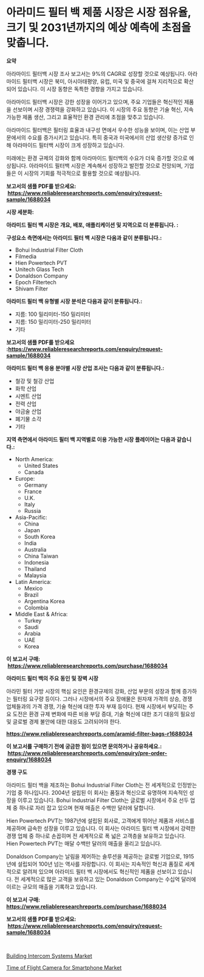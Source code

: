 <p><h1>아라미드 필터 백 제품 시장은 시장 점유율, 크기 및 2031년까지의 예상 예측에 초점을 맞춥니다.</h1></p><p><strong>요약</strong></p>
<p><p>아라마이드 필터백 시장 조사 보고서는 9%의 CAGR로 성장할 것으로 예상됩니다. 아라마이드 필터백 시장은 북미, 아시아태평양, 유럽, 미국 및 중국에 걸쳐 지리적으로 확산되어 있습니다. 이 시장 동향은 독특한 경향을 가지고 있습니다.</p><p>아라마이드 필터백 시장은 강한 성장을 이어가고 있으며, 주요 기업들은 혁신적인 제품을 선보이며 시장 경쟁력을 강화하고 있습니다. 이 시장의 주요 동향은 기술 혁신, 지속 가능한 제품 생산, 그리고 효율적인 환경 관리에 초점을 맞추고 있습니다.</p><p>아라마이드 필터백은 필터링 효율과 내구성 면에서 우수한 성능을 보이며, 이는 산업 부문에서의 수요를 증가시키고 있습니다. 특히 중국과 미국에서의 산업 생산량 증가로 인해 아라마이드 필터백 시장이 크게 성장하고 있습니다.</p><p>미래에는 환경 규제의 강화와 함께 아라마이드 필터백의 수요가 더욱 증가할 것으로 예상됩니다. 아라마이드 필터백 시장은 계속해서 성장하고 발전할 것으로 전망되며, 기업들은 이 시장의 기회를 적극적으로 활용할 것으로 예상됩니다.</p></p>
<p><strong>보고서의 샘플 PDF를 받으세요: &nbsp;<a href="https://www.reliableresearchreports.com/enquiry/request-sample/1688034">https://www.reliableresearchreports.com/enquiry/request-sample/1688034</a></strong></p>
<p><strong>시장 세분화:</strong></p>
<p><strong> 아라미드 필터 백 시장은 개요, 배포, 애플리케이션 및 지역으로 더 분류됩니다. :</strong></p>
<p><strong>구성요소 측면에서는 아라미드 필터 백 시장은 다음과 같이 분류됩니다.:</strong></p>
<p><ul><li>Bohui Industrial Filter Cloth</li><li>Filmedia</li><li>Hien Powertech PVT</li><li>Unitech Glass Tech</li><li>Donaldson Company</li><li>Epoch Filtertech</li><li>Shivam Filter</li></ul></p>
<p><strong> 아라미드 필터 백 유형별 시장 분석은 다음과 같이 분류됩니다.:</strong></p>
<p><ul><li>지름: 100 밀리미터-150 밀리미터</li><li>지름: 150 밀리미터-250 밀리미터</li><li>기타</li></ul></p>
<p><strong>보고서의 샘플 PDF를 받으세요 :<a href="https://www.reliableresearchreports.com/enquiry/request-sample/1688034">https://www.reliableresearchreports.com/enquiry/request-sample/1688034</a></strong></p>
<p><strong> 아라미드 필터 백 응용 분야별 시장 산업 조사는 다음과 같이 분류됩니다.:</strong></p>
<p><ul><li>철강 및 철강 산업</li><li>화학 산업</li><li>시멘트 산업</li><li>전력 산업</li><li>야금술 산업</li><li>폐기물 소각</li><li>기타</li></ul></p>
<p><strong>지역 측면에서 아라미드 필터 백 지역별로 이용 가능한 시장 플레이어는 다음과 같습니다.:</strong></p>
<p><ul>
    <li>
        North America:
        <ul>
            <li>United States</li>
            <li>Canada</li>
        </ul>
    </li>
    <li>
        Europe:
        <ul>
            <li>Germany</li>
            <li>France</li>
            <li>U.K.</li>
            <li>Italy</li>
            <li>Russia</li>
        </ul>
    </li>
    <li>
        Asia-Pacific:
        <ul>
            <li>China</li>
            <li>Japan</li>
            <li>South Korea</li>
            <li>India</li>
            <li>Australia</li>
            <li>China Taiwan</li>
            <li>Indonesia</li>
            <li>Thailand</li>
            <li>Malaysia</li>
        </ul>
    </li>
    <li>
        Latin America:
        <ul>
            <li>Mexico</li>
            <li>Brazil</li>
            <li>Argentina Korea</li>
            <li>Colombia</li>
        </ul>
    </li>
    <li>
        Middle East & Africa:
        <ul>
            <li>Turkey</li>
            <li>Saudi</li>
            <li>Arabia</li>
            <li>UAE</li>
            <li>Korea</li>
        </ul>
    </li>
    </ul></p>
<p><strong>이 보고서 구매: &nbsp;<a href="https://www.reliableresearchreports.com/purchase/1688034">https://www.reliableresearchreports.com/purchase/1688034</a></strong></p>
<p><strong>아라미드 필터 백의 주요 동인 및 장벽 시장</strong></p>
<p><p>아라민 필터 가방 시장의 핵심 요인은 환경규제의 강화, 산업 부문의 성장과 함께 증가하는 필터링 요구량 등이다. 그러나 시장에서의 주요 장애물은 원자재 가격의 상승, 경쟁 업체들과의 가격 경쟁, 기술 혁신에 대한 투자 부재 등이다. 현재 시장에서 부딪히는 주요 도전은 환경 규제 변화에 따른 비용 부담 증대, 기술 혁신에 대한 조기 대응의 필요성 및 글로벌 경제 불안에 대한 대응도 고려되어야 한다.</p></p>
<p><strong><a href="https://www.reliableresearchreports.com/aramid-filter-bags-r1688034">https://www.reliableresearchreports.com/aramid-filter-bags-r1688034</a></strong></p>
<p><strong>이 보고서를 구매하기 전에 궁금한 점이 있으면 문의하거나 공유하세요.: &nbsp;<a href="https://www.reliableresearchreports.com/enquiry/pre-order-enquiry/1688034">https://www.reliableresearchreports.com/enquiry/pre-order-enquiry/1688034</a></strong></p>
<p><strong>경쟁 구도</strong></p>
<p><p>아라미드 필터 백을 제조하는 Bohui Industrial Filter Cloth는 전 세계적으로 인정받는 기업 중 하나입니다. 2004년 설립된 이 회사는 품질과 혁신으로 유명하며 지속적인 성장을 이루고 있습니다. Bohui Industrial Filter Cloth는 글로벌 시장에서 주요 선두 업체 중 하나로 자리 잡고 있으며 현재 매출은 수백만 달러에 달합니다.</p><p>Hien Powertech PVT는 1987년에 설립된 회사로, 고객에게 뛰어난 제품과 서비스를 제공하며 급속한 성장을 이루고 있습니다. 이 회사는 아라미드 필터 백 시장에서 강력한 경쟁 업체 중 하나로 손꼽히며 전 세계적으로 폭 넓은 고객층을 보유하고 있습니다. Hien Powertech PVT는 매달 수백만 달러의 매출을 올리고 있습니다.</p><p>Donaldson Company는 날림을 제어하는 솔루션을 제공하는 글로벌 기업으로, 1915년에 설립되어 100년 넘는 역사를 자랑합니다. 이 회사는 지속적인 혁신과 품질로 세계적으로 알려져 있으며 아라미드 필터 백 시장에서도 혁신적인 제품을 선보이고 있습니다. 전 세계적으로 많은 고객을 보유하고 있는 Donaldson Company는 수십억 달러에 이르는 규모의 매출을 기록하고 있습니다.</p></p>
<p><strong>이 보고서 구매: &nbsp; <a href="https://www.reliableresearchreports.com/purchase/1688034">https://www.reliableresearchreports.com/purchase/1688034</a></strong></p>
<p><strong>보고서의 샘플 PDF를 받으세요: &nbsp;<a href="https://www.reliableresearchreports.com/enquiry/request-sample/1688034">https://www.reliableresearchreports.com/enquiry/request-sample/1688034</a></strong><strong></strong></p>
<p>&nbsp;</p>
<p><p><a href="https://eight-handstand-8fb.notion.site/Building-Intercom-Systems-Market-Analysis-and-Sze-Forecasted-for-period-from-2024-to-2031-d5e6137f98f342c7a5b9af2858cec995">Building Intercom Systems Market</a></p><p><a href="https://medium.com/@djjdj3773/time-of-flight-camera-for-smartphone-market-competitive-analysis-market-trends-and-forecast-to-2b428c43cc32">Time of Flight Camera for Smartphone Market</a></p></p>
